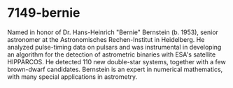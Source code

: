 # 7149-bernie
Named in honor of Dr. Hans-Heinrich "Bernie" Bernstein (b. 1953), senior astronomer at the Astronomisches Rechen-Institut in Heidelberg. He analyzed pulse-timing data on pulsars and was instrumental in developing an algorithm for the detection of astrometric binaries with ESA's satellite HIPPARCOS. He detected 110 new double-star systems, together with a few brown-dwarf candidates. Bernstein is an expert in numerical mathematics, with many special applications in astrometry.
